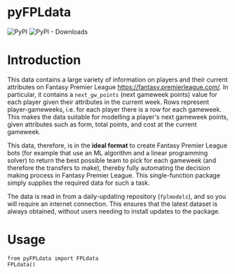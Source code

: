 pyFPLdata
================

![PyPI](https://img.shields.io/pypi/v/pyFPLdata?label=pypi%20package)
![PyPI - Downloads](https://img.shields.io/pypi/dm/pyFPLdata)

Introduction
================

This data contains a large variety of information on players and their
  current attributes on Fantasy Premier League
  <https://fantasy.premierleague.com/>. In particular, it contains a
  `next_gw_points` (next gameweek points) value for each player
  given their attributes in the current week. Rows represent player-gameweeks,
  i.e. for each player there is a row for each gameweek. This
  makes the data suitable for modelling a player's next gameweek points, given
  attributes such as form, total points, and cost at the current gameweek.
  
  This data, therefore, is in the **ideal format** to create Fantasy Premier League bots (for example that use an ML algorithm and a linear programming solver) to return the best possible team to pick for each gameweek (and therefore the transfers to make), thereby fully automating the decision making process in Fantasy Premier League. This single-function package simply supplies the required data for such a task.

The data is read in from a daily-updating repository (`fplmodels`), and so you will require an internet connection. This ensures that the latest dataset is always obtained, without users needing to install updates to the package.

Usage
================

```
from pyFPLdata import FPLdata
FPLdata()
``` 
